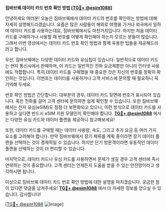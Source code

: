 **짐바브웨 데이터 카드 번호 확인 방법 [[TG💪+ @esim1088](https://t.me/s/esim1088)]**

안녕하세요 여러분! 오늘은 짐바브웨에서 데이터 카드의 번호를 확인하는 방법에 대해 자세히 설명해드리겠습니다. 요즘은 많은 사람들이 해외로 여행을 가거나 외국에서 일하며 데이터 카드를 사용하는데요, 짐바브웨에서도 마찬가지입니다. 하지만 처음 데이터 카드를 구매하거나 사용할 때 번호를 어떻게 확인해야 하는지 모르는 분들이 많습니다. 그래서 이번 영상에서는 데이터 카드 번호 확인 방법과 함께 유용한 팁들을 제공해드리려고 합니다.

우선, 짐바브웨에는 다양한 데이터 카드와 유심칩이 있습니다. 일반적으로 데이터 카드는 현지 통신사에서 판매하며, 이 카드는 일반적인 전화 요금제뿐만 아니라 인터넷 사용에도 적합합니다. 특히 데이터 카드를 구매했을 때 중요한 것은 자신의 번호를 정확히 확인하는 것입니다. 이번호는 데이터를 사용하거나 고객 서비스에 문의할 때 필요하니 꼭 기억해 두세요.

번호 확인 방법은 간단합니다. 대부분의 경우, 데이터 카드 뒷면에 번호가 표시되어 있습니다. 혹은 전화를 걸어 고객 센터에 문의하면 쉽게 확인할 수 있습니다. 또한 짐바브웨에서는 전자 유심(eSIM)도 점점 더 보편화되고 있으니, 이런 방식으로 데이터 카드를 사용하고 싶다면 반드시 eSIM 지원 모델인지 확인해야 합니다. **[TG💪+ @esim1088](https://t.me/s/esim1088)** 에서는 다양한 유심 카드와 데이터 플랜을 제공하니 참고해보세요!

또한, 데이터 카드를 구매할 때는 데이터 사용량, 속도, 그리고 추가 요금 등 여러 가지 요소를 고려해야 합니다. 만약 짐바브웨에서 장기 체류를 계획 중이라면 장기 데이터 플랜을 선택하는 것이 경제적일 수 있습니다. 하지만 단기 방문객이라면 유동적인 데이터 플랜을 선택하는 것이 더 편리할 수 있습니다.

마지막으로, 데이터 카드나 유심 카드를 사용하면서 문제가 생길 경우 고객 센터에 즉시 연락하는 것이 중요합니다. 고객 센터는 언제든지 도움을 받을 수 있는 안전망이라고 생각하시면 됩니다.

이상으로 짐바브웨 데이터 카드 번호 확인 방법에 대한 설명을 마치겠습니다. 궁금한 점이 있다면 댓글을 남겨주세요! **[TG💪+ @esim1088](https://t.me/s/esim1088)** 에서 더 자세한 정보를 얻으실 수 있습니다. 감사합니다!

[[TG💪+ @esim1088](https://t.me/s/esim1088) ![Image](https://i.postimg.cc/Y0z9fWf4/image.png)]